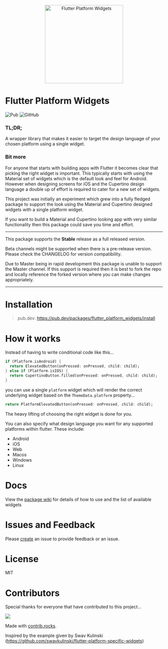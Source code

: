 <p align="center">
<img src="https://raw.githubusercontent.com/stryder-dev/flutter_platform_widgets/master/images/logo.png" width="250px" alt="Flutter Platform Widgets" />
</p>

<!-- omit in toc -->
# Flutter Platform Widgets

![Pub](https://img.shields.io/pub/v/flutter_platform_widgets) ![GitHub](https://img.shields.io/github/license/stryder-dev/flutter_platform_widgets)

<!-- omit in toc -->
### TL;DR;
A wrapper library that makes it easier to target the design language of your chosen platform using a single widget.

<!-- omit in toc -->
### Bit more
For anyone that starts with building apps with Flutter it becomes clear that picking the right widget is important. This typically starts with using the Material set of widgets which is the default look and feel for Android. However when designing screens for iOS and the Cupertino design language a double up of effort is required to cater for a new set of widgets.

This project was initially an experiment which grew into a fully fledged package to support the look using the Material and Cupertino designed widgets with a single platform widget.

If you want to build a Material and Cupertino looking app with very similar functionality then this package could save you time and effort.

---

This package supports the **Stable** release as a full released version.

Beta channels might be supported when there is a pre-release version. Please check the CHANGELOG for version compatibility.

Due to Master being in rapid development this package is unable to support the Master channel. If this support is required then it is best to fork the repo and locally reference the forked version where you can make changes appropriately.

---

# Installation

> pub.dev: https://pub.dev/packages/flutter_platform_widgets/install

# How it works <a name="how-it-works"></a>

Instead of having to write conditional code like this...

```dart
if (Platform.isAndroid) {
  return ElevatedButton(onPressed: onPressed, child: child);
} else if (Platform.isIOS) {
  return CupertinoButton.filled(onPressed: onPressed, child: child);
}
```

you can use a single `platform` widget which will render the correct underlying widget based on the `ThemeData.platform` property...

```dart
return PlatformElevatedButton(onPressed: onPressed, child: child);
```
The heavy lifting of choosing the right widget is done for you.

You can also specify what design language you want for any supported platforms within flutter. These include:
* Android
* iOS
* Web
* Macos
* Windows
* Linux

# Docs

View the [package wiki](https://github.com/stryder-dev/flutter_platform_widgets/wiki) for details of how to use and the list of available widgets


# Issues and Feedback

Please [create](https://github.com/stryder-dev/flutter_platform_widgets/issues/new) an issue to provide feedback or an issue.

# License

MIT

# Contributors

Special thanks for everyone that have contributed to this project...

<a href="https://github.com/stryder-dev/flutter_platform_widgets/graphs/contributors">
  <img src="https://contrib.rocks/image?repo=stryder-dev/flutter_platform_widgets" />
</a>

Made with [contrib.rocks](https://contrib.rocks).

Inspired by the example given by Swav Kulinski (https://github.com/swavkulinski/flutter-platform-specific-widgets)
